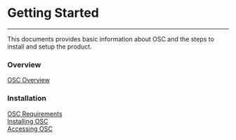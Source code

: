 # Getting Started

***
This documents provides basic information about OSC and the steps to install and setup the product.

### Overview

[OSC Overview](overview.md)



### Installation
[OSC Requirements](requirements.md)  
[Installing OSC](./installling.md)  
[Accessing OSC](./accessing.md)  
